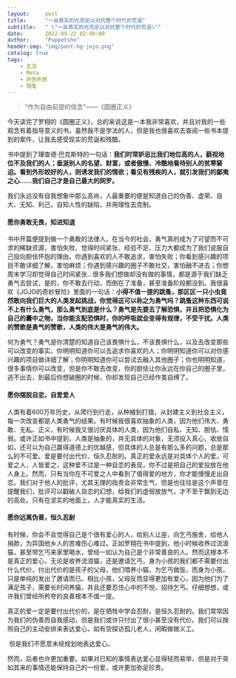 ```yaml
---
layout:     post
title:      "一丝真实的光亮足以对抗整个时代的荒诞"
subtitle:   " \"一丝真实的光亮足以对抗整个时代的荒诞\""
date:       2022-09-22 02:00:00
author:     "Puppetsho"
header-img: "img/post-bg-jojo.png"
catalog: true
tags:
    - 生活
    - Meta
    - 所思所想
    - 随笔
---
```


> “作为自由前提的信念”——《圆圈正义》

​	今天读完了罗翔的《圆圈正义》，总的来说这是一本我非常喜欢，并且对我的一些观念有着指导意义的书。虽然我不是学法的人，但是我也很喜欢去查阅一些书本提到的案件，让我去感受现实的荒诞和残酷。

​	书中提到了理查德·巴克斯特的一句话：**我们时常妒忌比我们地位高的人，藐视地位不及我们的人；垂涎别人的名望、财富，或者傲慢、冷酷地看待别人的贫寒窘迫。看到外形姣好的人，则诱发我们的情欲；看见有残疾的人，就引发我们的鄙夷之心......我们自己才是自己最大的网罗。**

​	我们永远没有自我想象中那么高尚，人最重要的便是知道自己的伪善、虚荣、自大、无知、利己，自知人性的缺陷，并用理性去克制。

#### 愿你勇敢无畏，知进知退

​	书中开篇便提到做一个勇敢的法律人。在当今的社会，勇气真的成为了可望而不可求的稀缺资源，害怕失败、觉得时间紧张、经验不足、压力大都成为了我们说服自己投向胆怯怀抱的理由。你遇到喜欢的人不敢追求，害怕失败；你看到感兴趣的项目不敢详细了解，害怕麻烦；你遇到感兴趣的圈子不敢社交，害怕融不进去；你想周末学习却觉得自己时间紧张...很多我们想做却没有做的事情，都是源于我们缺乏勇气去尝试，是的，你不敢去行动，而倒在了准备，甚至准备阶段都没到。我很喜欢《JOJO的奇妙冒险》里面的一句话：**小得不值一提的跳蚤，那区区一只小虫竟然敢向我们巨大的人类发起挑战，你觉得这可以称之为勇气吗？跳蚤这种东西可说不上有什么勇气，那么勇气到底是什么？勇气是先要去了解恐惧，并且把恐惧化为自己的囊中之物，当你能支配恐惧时，你的呼吸就会变得有规律，不受干扰。人类的赞歌是勇气的赞歌，人类的伟大是勇气的伟大。**

​	何为勇气？勇气是你清楚的知道自己该畏惧什么，不该畏惧什么，以及去改变那些可以改变的事实。你明明知道你可以去追求你喜欢的人；你明明知道你可以对你感兴趣的项目做详细了解；你明明知道你可以尝试去融入其他圈子；你也明明知道，很多事情你可以改变，但是你不敢去改变，你的胆怯让你永远在你自己的圈子里，逃不出去，到最后你想破圈的时候，你却发现自己已经作茧自缚了。

#### 愿你摆脱自恋，自爱爱人

​	人类有着600万年历史，从爬行到行走，从种植到打猎，从封建主义到社会主义，每一次改变都是人类勇气的结果。有时候我很喜欢抽象的人类，因为他们伟大、勇敢、无私、正义，有时候我又很讨厌具体的人类，因为他们自私、无知、胆怯、懦弱。或许正如书中提到，人类是抽象的，并无具体的对象，无须投入真心，收放自如，还可以为自己赢得道德上的优越感，但具体的人总是有那么多的问题，总是那么的不可爱。爱是要付出代价、恒久忍耐的。真正的爱永远是对具体个人的爱。可爱之人，人皆爱之，这种爱不过是一种自恋的表现，你不过是把自己的爱投放在他人身上。然而，只有当你在不可爱之人中看到了值得爱的地方，你才能慢慢走出自恋。我们对于他人的批评，尤其无理的指责会非常生气，但是也往往是这个声音在提醒我们，批评可以戳破人自恋的幻想，给我们的虚弱放放气，才不至于飘到无边的高处。只有在坚实的地面上，人才能真实的生活。

#### 愿你远离伪善，恒久忍耐

​	有时候，你会不会觉得自己是个很有爱心的人，给别人让座，向乞丐施舍，给他人捐款，为异国他乡人的苦难伤心难过。正如罗翔在书中提到，他小时候收养过流浪猫，甚至带乞丐来家里喝水，曾经一如认为自己是个非常善良的人。然而这根本不是真正的爱心，无论是收养流浪猫，还是邀请乞丐，身为小孩的我们都不需要付出什么代价，付出代价的是孩子的父母，他们喂养小猫，为乞丐做饭，而身为小孩，只是单纯的发出了邀请而已。相比小孩，父母反而显得更加有爱心，因为他们为了满足孩子，需要长时间养猫，并且还要忍住心中的不悦，招待乞丐。仔细想想，或许我们曾经所矜夸的良善根本不值一提。

​	真正的爱一定是要付出代价的，是在牺牲中学会忍耐，是恒久忍耐的。我们常常因为我们的伪善而自我感动，但是我们或许只付出了很小甚至没有代价。我们可以按照自己的主动安排来表达爱心，如有空探访孤儿老人，闲暇做做义工。

​	但是我们不愿意未经规划地表达爱心。

​	然而，后者也许更加重要。如果对已知的事情表达爱心显得轻而易举，但是对于突如其来的事情还能保持自己的一份爱，或许更加弥足珍贵。